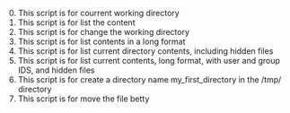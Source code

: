 0. This script is for courrent working directory
1. This script is for list the content
2. This script is for change the working directory
3. This script is for list contents in a long format
4. This script is for list current directory contents, including hidden files
5. This script is for list current contents, long format, with user and group IDS, and hidden files
6. This script is for create a directory name my_first_directory in the /tmp/ directory
7. This script is for move the file betty